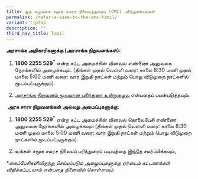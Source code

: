 ```yaml
---
title: ஒரு வழக்கை சமூக சமரச நிலையத்துக்குப் (CMC) பரிந்துரையுங்கள்
permalink: /refer-a-case-to-the-cmc-tamil/
variant: tiptap
description: ""
third_nav_title: Tamil
---
```

<p><strong>அரசாங்க அதிகாரிகளுக்கு (அரசாங்க நிறுவனங்கள்):</strong>
</p>
<ol data-tight="true" class="tight">
<li>
<p><strong>1800 2255 529<sup>*</sup></strong> என்ற சட்ட அமைச்சின் வினவல் எண்ணை
அலுவலக நேரங்களில் அழைக்கவும். (திங்கள் முதல் வெள்ளி வரை: காலை 8:30 மணி
முதல் மாலை 5:00 மணி வரை; வார இறுதி நாட்கள் மற்றும் பொது விடுமுறை நாட்களில்
மூடப்பட்டிருக்கும்).&nbsp;</p>
</li>
<li>
<p><a href="https://cmc.intranet.mlaw.gov.sg/agency-login" rel="noopener noreferrer nofollow" target="_blank">அரசாங்க நிறுவனம் மூலமான பரிந்துரை உள்நுழைவு</a> என்பதைப்
பயன்படுத்தவும்.</p>
</li>
</ol>
<p>&nbsp;<strong>அரசு சாரா நிறுவனங்கள் அல்லது அமைப்புகளுக்கு:</strong>
</p>
<ol data-tight="true" class="tight">
<li>
<p><strong>1800 2255 529<sup>*</sup></strong> என்ற சட்ட அமைச்சின் வினவல் தொலைபேசி
எண்ணை அலுவலக நேரங்களில் அழைக்கவும் (திங்கள் முதல் வெள்ளி வரை: காலை 8:30
மணி முதல் மாலை 5:00 மணி வரை; வார இறுதி நாட்கள் மற்றும் பொது விடுமுறை நாட்களில்
மூடப்பட்டிருக்கும்).</p>
</li>
<li>
<p>உங்கள் சமூக சமரச நிலையப் பரிந்துரைப் படிவத்தை&nbsp;<a href="https://form.gov.sg/5dbfebfa1b03c2001911fc19" rel="noopener noreferrer nofollow" target="_blank">இங்கே</a> சமர்ப்பிக்கவும்,</p>
</li>
</ol>
<p><em>*கைப்பேசிகளிலிருந்து செய்யப்படும் அழைப்புகளுக்கு ஏர்டைம் கட்டணங்கள் விதிக்கப்படலாம் என்பதை நினைவில் கொள்ளவும்.</em>
</p>